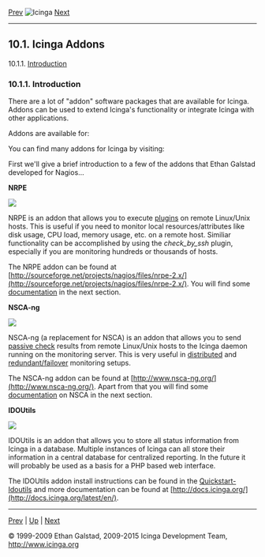 [Prev](ch10.md) ![Icinga](../images/logofullsize.png "Icinga") [Next](nrpe.md)

* * * * *

10.1. Icinga Addons
-------------------

10.1.1. [Introduction](addons.md#introduction_addons)

### 10.1.1. Introduction

There are a lot of "addon" software packages that are available for
Icinga. Addons can be used to extend Icinga's functionality or integrate
Icinga with other applications.

Addons are available for:

















You can find many addons for Icinga by visiting:


First we'll give a brief introduction to a few of the addons that Ethan
Galstad developed for Nagios...

**NRPE**

![](../images/nrpe.png)

NRPE is an addon that allows you to execute
[plugins](plugins.md "5.1. Icinga Plugins") on remote Linux/Unix
hosts. This is useful if you need to monitor local resources/attributes
like disk usage, CPU load, memory usage, etc. on a remote host. Similiar
functionality can be accomplished by using the *check\_by\_ssh* plugin,
especially if you are monitoring hundreds or thousands of hosts.

The NRPE addon can be found at
[http://sourceforge.net/projects/nagios/files/nrpe-2.x/](http://sourceforge.net/projects/nagios/files/nrpe-2.x/).
You will find some [documentation](nrpe.md "10.2. NRPE") in the next
section.

**NSCA-ng**

![](../images/nsca.png)

NSCA-ng (a replacement for NSCA) is an addon that allows you to send
[passive check](passivechecks.md "5.7. Passive Checks") results from
remote Linux/Unix hosts to the Icinga daemon running on the monitoring
server. This is very useful in
[distributed](distributed.md "7.6. Distributed Monitoring") and
[redundant/failover](redundancy.md "7.7. Redundant and Failover Network Monitoring")
monitoring setups.

The NSCA-ng addon can be found at
[http://www.nsca-ng.org/](http://www.nsca-ng.org/). Apart from that you
will find some [documentation](nsca.md "10.3. NSCA") on NSCA in the
next section.

**IDOUtils**

![](../images/idoutils.png)

IDOUtils is an addon that allows you to store all status information
from Icinga in a database. Multiple instances of Icinga can all store
their information in a central database for centralized reporting. In
the future it will probably be used as a basis for a PHP based web
interface.

The IDOUtils addon install instructions can be found in the
[Quickstart-Idoutils](quickstart-idoutils.md "2.6. Icinga with IDOUtils Quickstart")
and more documentation can be found at
[http://docs.icinga.org/](http://docs.icinga.org/latest/en/).

* * * * *

[Prev](ch10.md) | [Up](ch10.md) | [Next](nrpe.md)






© 1999-2009 Ethan Galstad, 2009-2015 Icinga Development Team,
http://www.icinga.org
